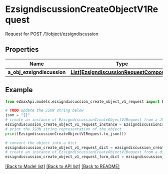# EzsigndiscussionCreateObjectV1Request

Request for POST /1/object/ezsigndiscussion

## Properties

Name | Type | Description | Notes
------------ | ------------- | ------------- | -------------
**a_obj_ezsigndiscussion** | [**List[EzsigndiscussionRequestCompound]**](EzsigndiscussionRequestCompound.md) |  | 

## Example

```python
from eZmaxApi.models.ezsigndiscussion_create_object_v1_request import EzsigndiscussionCreateObjectV1Request

# TODO update the JSON string below
json = "{}"
# create an instance of EzsigndiscussionCreateObjectV1Request from a JSON string
ezsigndiscussion_create_object_v1_request_instance = EzsigndiscussionCreateObjectV1Request.from_json(json)
# print the JSON string representation of the object
print(EzsigndiscussionCreateObjectV1Request.to_json())

# convert the object into a dict
ezsigndiscussion_create_object_v1_request_dict = ezsigndiscussion_create_object_v1_request_instance.to_dict()
# create an instance of EzsigndiscussionCreateObjectV1Request from a dict
ezsigndiscussion_create_object_v1_request_form_dict = ezsigndiscussion_create_object_v1_request.from_dict(ezsigndiscussion_create_object_v1_request_dict)
```
[[Back to Model list]](../README.md#documentation-for-models) [[Back to API list]](../README.md#documentation-for-api-endpoints) [[Back to README]](../README.md)


